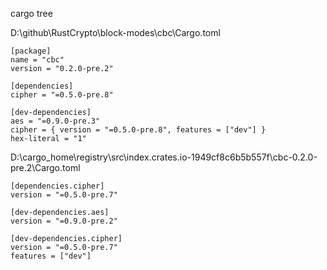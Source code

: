 cargo tree

D:\github\RustCrypto\block-modes\cbc\Cargo.toml
```
[package]
name = "cbc"
version = "0.2.0-pre.2"

[dependencies]
cipher = "=0.5.0-pre.8"

[dev-dependencies]
aes = "=0.9.0-pre.3"
cipher = { version = "=0.5.0-pre.8", features = ["dev"] }
hex-literal = "1"
```

D:\cargo_home\registry\src\index.crates.io-1949cf8c6b5b557f\cbc-0.2.0-pre.2\Cargo.toml
```
[dependencies.cipher]
version = "=0.5.0-pre.7"

[dev-dependencies.aes]
version = "=0.9.0-pre.2"

[dev-dependencies.cipher]
version = "=0.5.0-pre.7"
features = ["dev"]
```
